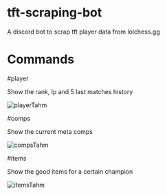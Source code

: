 # tft-scraping-bot
A discord bot to scrap tft player data from lolchess.gg

# Commands

#player

Show the rank, lp and 5 last matches history

![playerTahm](https://user-images.githubusercontent.com/71415872/109667083-b3018000-7b67-11eb-988f-e81164b94482.png)

#comps

Show the current meta comps

![compsTahm](https://user-images.githubusercontent.com/71415872/109667142-bf85d880-7b67-11eb-92ad-d5a458c991da.png)

#items

Show the good items for a certain champion

![itemsTahm](https://user-images.githubusercontent.com/71415872/109667237-d9272000-7b67-11eb-8c8f-5df4178cdb42.png)

